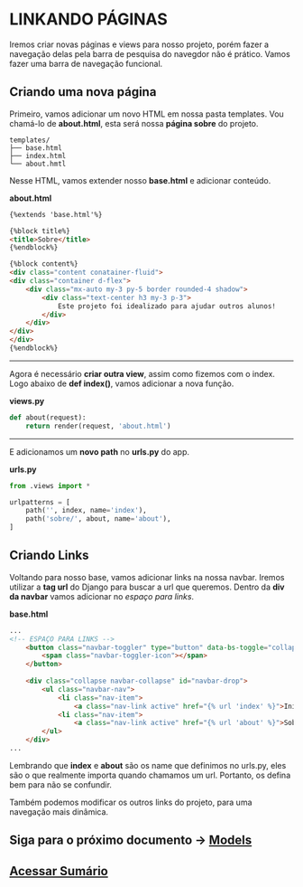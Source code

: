 # LINKANDO PÁGINAS
Iremos criar novas páginas e views para nosso projeto, porém fazer a navegação delas pela barra de pesquisa do navegdor não é prático. Vamos fazer uma barra de navegação funcional.

## Criando uma nova página
Primeiro, vamos adicionar um novo HTML em nossa pasta templates. Vou chamá-lo de **about.html**, esta será nossa **página sobre** do projeto.
```
templates/
├── base.html
├── index.html
└── about.hmtl
```
Nesse HTML, vamos extender nosso **base.html** e adicionar conteúdo.

**about.html**
```html
{%extends 'base.html'%}

{%block title%}
<title>Sobre</title>
{%endblock%}

{%block content%}
<div class="content conatainer-fluid">
<div class="container d-flex">
    <div class="mx-auto my-3 py-5 border rounded-4 shadow">
        <div class="text-center h3 my-3 p-3">
            Este projeto foi idealizado para ajudar outros alunos!
        </div>
    </div>
</div>
</div>
{%endblock%}
```
---
Agora é necessário **criar outra view**, assim como fizemos com o index. Logo abaixo de **def index()**, vamos adicionar a nova função.

**views.py**
```py
def about(request):
    return render(request, 'about.html')
```
---
E adicionamos um **novo path** no **urls.py** do app.

**urls.py**
```py
from .views import *

urlpatterns = [
    path('', index, name='index'),
    path('sobre/', about, name='about'),
]
```

## Criando Links
Voltando para nosso base, vamos adicionar links na nossa navbar. Iremos utilizar a **tag url** do Django para buscar a url que queremos. Dentro da **div da navbar** vamos adicionar no *espaço para links*.

**base.html**
```html
...
<!-- ESPAÇO PARA LINKS -->
    <button class="navbar-toggler" type="button" data-bs-toggle="collapse" data-bs-target="#navbar-drop"  aria-controls="navbar-drop" aria-expanded="false" aria-label="Toggle navigation">
        <span class="navbar-toggler-icon"></span>
    </button>
    
    <div class="collapse navbar-collapse" id="navbar-drop">
        <ul class="navbar-nav">
            <li class="nav-item">
                <a class="nav-link active" href="{% url 'index' %}">Início</a>
            <li class="nav-item">
                <a class="nav-link active" href="{% url 'about' %}">Sobre</a>    
        </ul>
    </div>
...
```
Lembrando que **index** e **about** são os name que definimos no urls.py, eles são o que realmente importa quando chamamos um url. Portanto, os defina bem para não se confundir.

Também podemos modificar os outros links do projeto, para uma navegação mais dinâmica.

## Siga para o próximo documento -> [Models](/docs/models.md)
## [Acessar Sumário](../README.md#sumário)